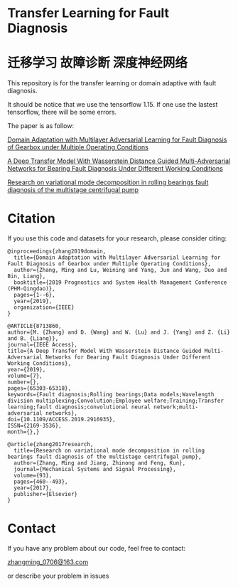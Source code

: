 # Transfer Learning for Fault Diagnosis 
# 迁移学习 故障诊断 深度神经网络

This repository is for the transfer learning or domain adaptive with fault diagnosis. 

It should be notice that we use the tensorflow 1.15. If one use the lastest tensorflow, there will be some errors.

The paper is as follow:

[Domain Adaptation with Multilayer Adversarial Learning for Fault Diagnosis of Gearbox under Multiple Operating Conditions](https://ieeexplore.ieee.org/abstract/document/8943056)

[A Deep Transfer Model With Wasserstein Distance Guided Multi-Adversarial Networks for Bearing Fault Diagnosis Under Different Working Conditions](https://ieeexplore.ieee.org/document/8713860)

[Research on variational mode decomposition in rolling bearings fault diagnosis of the multistage centrifugal pump](https://www.sciencedirect.com/science/article/pii/S0888327017300754)

# Citation

If you use this code and datasets for your research, please consider citing:

```
@inproceedings{zhang2019domain,
  title={Domain Adaptation with Multilayer Adversarial Learning for Fault Diagnosis of Gearbox under Multiple Operating Conditions},
  author={Zhang, Ming and Lu, Weining and Yang, Jun and Wang, Duo and Bin, Liang},
  booktitle={2019 Prognostics and System Health Management Conference (PHM-Qingdao)},
  pages={1--6},
  year={2019},
  organization={IEEE}
}
```

```
@ARTICLE{8713860, 
author={M. {Zhang} and D. {Wang} and W. {Lu} and J. {Yang} and Z. {Li} and B. {Liang}}, 
journal={IEEE Access}, 
title={A Deep Transfer Model With Wasserstein Distance Guided Multi-Adversarial Networks for Bearing Fault Diagnosis Under Different Working Conditions}, 
year={2019}, 
volume={7}, 
number={}, 
pages={65303-65318}, 
keywords={Fault diagnosis;Rolling bearings;Data models;Wavelength division multiplexing;Convolution;Employee welfare;Training;Transfer learning;fault diagnosis;convolutional neural network;multi-adversarial networks}, 
doi={10.1109/ACCESS.2019.2916935}, 
ISSN={2169-3536}, 
month={},}
```

```
@article{zhang2017research,
  title={Research on variational mode decomposition in rolling bearings fault diagnosis of the multistage centrifugal pump},
  author={Zhang, Ming and Jiang, Zhinong and Feng, Kun},
  journal={Mechanical Systems and Signal Processing},
  volume={93},
  pages={460--493},
  year={2017},
  publisher={Elsevier}
}
```

# Contact
If you have any problem about our code, feel free to contact:

zhangming_0706@163.com

or describe your problem in issues
